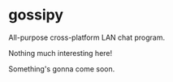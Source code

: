gossipy
=======

All-purpose cross-platform LAN chat program.

Nothing much interesting here!

Something's gonna come soon.
